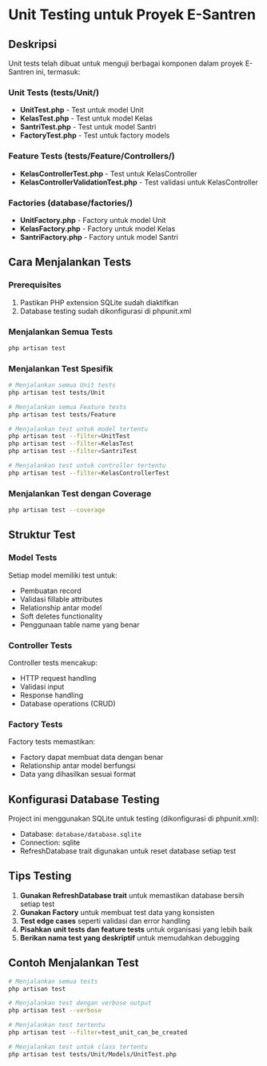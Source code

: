 # Unit Testing untuk Proyek E-Santren

## Deskripsi
Unit tests telah dibuat untuk menguji berbagai komponen dalam proyek E-Santren ini, termasuk:

### Unit Tests (tests/Unit/)
- **UnitTest.php** - Test untuk model Unit
- **KelasTest.php** - Test untuk model Kelas  
- **SantriTest.php** - Test untuk model Santri
- **FactoryTest.php** - Test untuk factory models

### Feature Tests (tests/Feature/Controllers/)
- **KelasControllerTest.php** - Test untuk KelasController
- **KelasControllerValidationTest.php** - Test validasi untuk KelasController

### Factories (database/factories/)
- **UnitFactory.php** - Factory untuk model Unit
- **KelasFactory.php** - Factory untuk model Kelas
- **SantriFactory.php** - Factory untuk model Santri

## Cara Menjalankan Tests

### Prerequisites
1. Pastikan PHP extension SQLite sudah diaktifkan
2. Database testing sudah dikonfigurasi di phpunit.xml

### Menjalankan Semua Tests
```bash
php artisan test
```

### Menjalankan Test Spesifik
```bash
# Menjalankan semua Unit tests
php artisan test tests/Unit

# Menjalankan semua Feature tests
php artisan test tests/Feature

# Menjalankan test untuk model tertentu
php artisan test --filter=UnitTest
php artisan test --filter=KelasTest
php artisan test --filter=SantriTest

# Menjalankan test untuk controller tertentu
php artisan test --filter=KelasControllerTest
```

### Menjalankan Test dengan Coverage
```bash
php artisan test --coverage
```

## Struktur Test

### Model Tests
Setiap model memiliki test untuk:
- Pembuatan record
- Validasi fillable attributes
- Relationship antar model
- Soft deletes functionality
- Penggunaan table name yang benar

### Controller Tests
Controller tests mencakup:
- HTTP request handling
- Validasi input
- Response handling
- Database operations (CRUD)

### Factory Tests
Factory tests memastikan:
- Factory dapat membuat data dengan benar
- Relationship antar model berfungsi
- Data yang dihasilkan sesuai format

## Konfigurasi Database Testing

Project ini menggunakan SQLite untuk testing (dikonfigurasi di phpunit.xml):
- Database: `database/database.sqlite`
- Connection: sqlite
- RefreshDatabase trait digunakan untuk reset database setiap test

## Tips Testing

1. **Gunakan RefreshDatabase trait** untuk memastikan database bersih setiap test
2. **Gunakan Factory** untuk membuat test data yang konsisten
3. **Test edge cases** seperti validasi dan error handling
4. **Pisahkan unit tests dan feature tests** untuk organisasi yang lebih baik
5. **Berikan nama test yang deskriptif** untuk memudahkan debugging

## Contoh Menjalankan Test

```bash
# Menjalankan semua tests
php artisan test

# Menjalankan test dengan verbose output
php artisan test --verbose

# Menjalankan test tertentu
php artisan test --filter=test_unit_can_be_created

# Menjalankan test untuk class tertentu
php artisan test tests/Unit/Models/UnitTest.php
```

